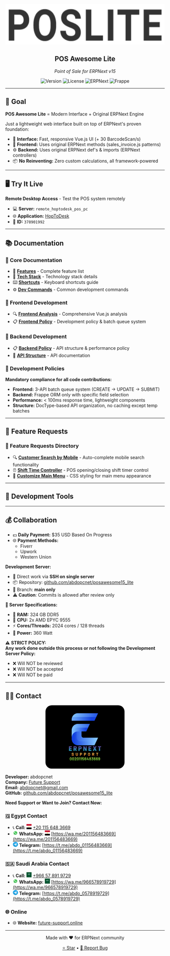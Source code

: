 <div align="center">
    <img src="./imgs/pos_lite.png" height="128">
    <h2>POS Awesome Lite</h2>
    <p><em>Point of Sale for ERPNext v15</em></p>

![Version](https://img.shields.io/badge/version-21.10.2025-blue)
![License](https://img.shields.io/badge/license-GPLv3-green)
![ERPNext](https://img.shields.io/badge/ERPNext-v15-orange)
![Frappe](https://img.shields.io/badge/Frappe-v15-red)
</div>

---

## 🎯 Goal

**POS Awesome Lite** = Modern Interface + Original ERPNext Engine

Just a lightweight web interface built on top of ERPNext's proven foundation:
- 🎨 **Interface:** Fast, responsive Vue.js UI (+ 30 BarcodeScan/s)
- 🔧 **Frontend:** Uses original ERPNext methods (sales_invoice.js patterns)
- ⚙️ **Backend:** Uses original ERPNext def's & imports (ERPNext controllers)
- 📦 **No Reinventing:** Zero custom calculations, all framework-powered

---

## 🖥️ Try It Live

**Remote Desktop Access** - Test the POS system remotely
- 💻 **Server:** `remote_hoptodesk_pos_pc`
- 🌐 **Application:** [HopToDesk](https://hoptodesk.com)
- 🔑 **ID:** `378901992`

---

## 📚 Documentation

### 📁 Core Documentation
- 📄 **[Features](./docs/FEATURES.md)** - Complete feature list
- 🔧 **[Tech Stack](./docs/TECH_STACK.md)** - Technology stack details
- ⌨️ **[Shortcuts](./docs/SHORTCUTS.md)** - Keyboard shortcuts guide
- ⚙️ **[Dev Commands](./docs/common_dev_cmd.md)** - Common development commands

### 🎨 Frontend Development
- 🔍 **[Frontend Analysis](./improvements_tasks/frontend/frontend_analysis.md)** - Comprehensive Vue.js analysis
- 📋 **[Frontend Policy](./improvements_tasks/frontend/frontend_improvment_policy.md)** - Development policy & batch queue system

### 🔧 Backend Development  
- 📋 **[Backend Policy](./improvements_tasks/backend/backend_improvment_policy.md)** - API structure & performance policy
- 🔌 **[API Structure](./improvements_tasks/backend/API_STRUCTURE.md)** - API documentation

### 🚀 Development Policies
**Mandatory compliance for all code contributions:**
- **Frontend:** 3-API batch queue system (CREATE → UPDATE → SUBMIT)
- **Backend:** Frappe ORM only with specific field selection
- **Performance:** < 100ms response time, lightweight components
- **Structure:** DocType-based API organization, no caching except temp batches

---

## 🚀 Feature Requests

### 📁 Feature Requests Directory
- 🔍 **[Customer Search by Mobile](./feature_requests/customer_searchby_mobile_no/auto_complete_mobile_search.md)** - Auto-complete mobile search functionality
- ⏰ **[Shift Time Controller](./feature_requests/shift_time_controller/pos_opening_closing_shift_timer.md)** - POS opening/closing shift timer control
- 🎨 **[Customize Main Menu](./feature_requests/main_manu/customize_menu.md)** - CSS styling for main menu appearance

---

## 🔧 Development Tools

---

## 💰 Collaboration

- 💵 **Daily Payment:** $35 USD Based On Progress
- 🌐 **Payment Methods:**
  - Fiverr
  - Upwork
  - Western Union

**Development Server:**
- 🔗 Direct work via **SSH on single server**
- 📦 Repository: [github.com/abdopcnet/posawesome15_lite](https://github.com/abdopcnet/posawesome15_lite)
- 🌿 Branch: **main only**
- ⚠️ **Caution**: Commits is allowed after review only

**🐢 Server Specifications:**
- 💾 **RAM:** 324 GB DDR5
- 🔧 **CPU:** 2x AMD EPYC 9555
- ⚡ **Cores/Threads:** 2024 cores / 128 threads
- 🔋 **Power:** 360 Watt

⚠️ **STRICT POLICY:**  
**Any work done outside this process or not following the Development Server Policy:**
- ❌ Will NOT be reviewed
- ❌ Will NOT be accepted
- ❌ Will NOT be paid

---

## 👨‍💻 Contact

<div align="center">
    <img src="./imgs/ERPNext-support.png" height="200" alt="Future Support" style="border-radius: 20px;">
</div>

**Developer:** abdopcnet  
**Company:** [Future Support](https://www.future-support.online/)  
**Email:** abdopcnet@gmail.com  
**GitHub:** [github.com/abdopcnet/posawesome15_lite](https://github.com/abdopcnet/posawesome15_lite)

**Need Support or Want to Join? Contact Now:**

### 🇬 Egypt Contact
- 📞 **Call:** <img src="./imgs/Egypt.svg" width="16" height="16"> [+20 115 648 3669](tel:+201156483669)
- <img src="./imgs/whatsapp.svg" width="16" height="16"> **WhatsApp:** <img src="./imgs/Egypt.svg" width="16" height="16"> [https://wa.me/201156483669](https://wa.me/201156483669)
- <img src="./imgs/telegram.svg" width="16" height="16"> **Telegram:** [https://t.me/abdo_01156483669](https://t.me/abdo_01156483669)

### 🇸🇦 Saudi Arabia Contact  
- 📞 **Call:** <img src="./imgs/Saudi_Arabia.svg" width="16" height="16"> [+966 57 891 9729](tel:+966578919729)
- <img src="./imgs/whatsapp.svg" width="16" height="16"> **WhatsApp:** <img src="./imgs/Saudi_Arabia.svg" width="16" height="16"> [https://wa.me/966578919729](https://wa.me/966578919729)
- <img src="./imgs/telegram.svg" width="16" height="16"> **Telegram:** [https://t.me/abdo_0578919729](https://t.me/abdo_0578919729)

### 🌐 Online
- 🌐 **Website:** [future-support.online](https://www.future-support.online/)

---

<div align="center">
    <p>Made with ❤️ for ERPNext community</p>
    <p>
        <a href="https://github.com/abdopcnet/posawesome15_lite">⭐ Star</a> •
        <a href="https://github.com/abdopcnet/posawesome15_lite/issues">🐛 Report Bug</a>
    </p>
</div>